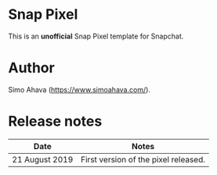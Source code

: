 # Snap Pixel
This is an **unofficial** Snap Pixel template for Snapchat.

# Author
Simo Ahava (https://www.simoahava.com/).

# Release notes
| Date | Notes |
|------|-------|
| 21 August 2019 | First version of the pixel released. |
